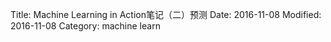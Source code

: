 Title: Machine Learning in Action笔记（二）预测
Date: 2016-11-08
Modified: 2016-11-08
Category: machine learn


